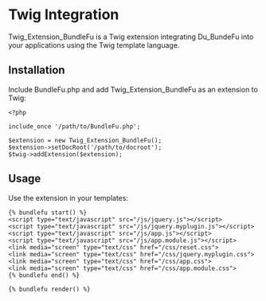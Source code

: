 Twig Integration
================

Twig_Extension_BundleFu is a Twig extension integrating Du_BundeFu into your applications using the Twig template language.

## Installation ##

Include BundleFu.php and add Twig_Extension_BundleFu as an extension to Twig:

    <?php

    include_once '/path/to/BundleFu.php';

    $extension = new Twig_Extension_BundleFu();
    $extension->setDocRoot('/path/to/docroot');
    $twig->addExtension($extension);

## Usage ##

Use the extension in your templates:

    {% bundlefu start() %}
    <script type="text/javascript" src="/js/jquery.js"></script>
    <script type="text/javascript" src="/js/jquery.myplugin.js"></script>
    <script type="text/javascript" src="/js/app.js"></script>
    <script type="text/javascript" src="/js/app.module.js"></script>
    <link media="screen" type="text/css" href="/css/reset.css">
    <link media="screen" type="text/css" href="/css/jquery.myplugin.css">
    <link media="screen" type="text/css" href="/css/app.css">
    <link media="screen" type="text/css" href="/css/app.module.css">
    {% bundlefu end() %}

    {% bundlefu render() %}
